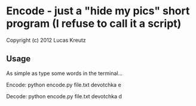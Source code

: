 Encode - just a "hide my pics" short program (I refuse to call it a script)
===========================================================================

Copyright (c) 2012 Lucas Kreutz

Usage
-----
As simple as type some words in the terminal...

  Encode:
    python encode.py file.txt devotchka e

  Decode:
    python encode.py file.txt devotchka d
